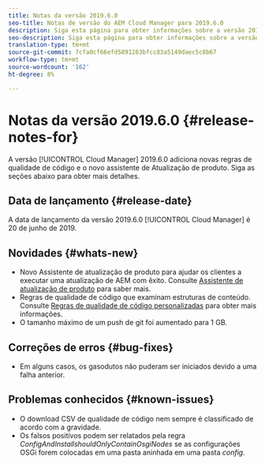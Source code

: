 ```yaml
---
title: Notas da versão 2019.6.0
seo-title: Notas de versão do AEM Cloud Manager para 2019.6.0
description: Siga esta página para obter informações sobre a versão 2019.6.0 do Cloud Manager.
seo-description: Siga esta página para obter informações sobre a versão 2019.6.0 do AEM Cloud Manager.
translation-type: tm+mt
source-git-commit: 7cfa0cf66efd5891263bfcc83a5149daec5c8b67
workflow-type: tm+mt
source-wordcount: '162'
ht-degree: 8%

---
```


# Notas da versão 2019.6.0 {#release-notes-for}

A versão [!UICONTROL Cloud Manager] 2019.6.0 adiciona novas regras de qualidade de código e o novo assistente de Atualização de produto. Siga as seções abaixo para obter mais detalhes.

## Data de lançamento {#release-date}

A data de lançamento da versão 2019.6.0 [!UICONTROL Cloud Manager] é 20 de junho de 2019.

## Novidades {#whats-new}

* Novo Assistente de atualização de produto para ajudar os clientes a executar uma atualização de AEM com êxito. Consulte [Assistente de atualização de produto](overview-productupdate-wizard.md) para saber mais.
* Regras de qualidade de código que examinam estruturas de conteúdo. Consulte [Regras de qualidade de código personalizadas](custom-code-quality-rules.md) para obter mais informações.
* O tamanho máximo de um push de git foi aumentado para 1 GB.

## Correções de erros {#bug-fixes}

* Em alguns casos, os gasodutos não puderam ser iniciados devido a uma falha anterior.

## Problemas conhecidos {#known-issues}

* O download CSV de qualidade de código nem sempre é classificado de acordo com a gravidade.
* Os falsos positivos podem ser relatados pela regra *ConfigAndInstallshouldOnlyContainOsgiNodes* se as configurações OSGi forem colocadas em uma pasta aninhada em uma pasta *config*.